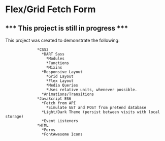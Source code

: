 # Flex/Grid Fetch Form

## *** This project is still in progress ***

This project was created to demonstrate the following:

                  *CSS3 
                    *DART Sass        
                      *Modules
                      *Functions
                      *Mixins
                    *Responsive Layout
                      *Grid Layout
                      *Flex Layout
                      *Media Queries
                      *Uses relative units, whenever possible.
                    *Animations/Transitions
                  *JavaScript ES6 
                    *Fetch from API
                      *Simulate GET and POST from pretend database 
                    *Light/Dark Theme (persist between visits with local storage)
                    *Event Listeners
                  *HTML 
                    *Forms
                    *FontAwesome Icons

